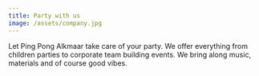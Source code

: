 ```yaml
---
title: Party with us
image: /assets/company.jpg
---
```

Let Ping Pong Alkmaar take care of your party. We offer everything from children parties to corporate team building events. We bring along music, materials and of course good vibes.